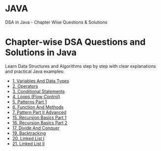 # JAVA

  <h2e>DSA in Java - Chapter Wise Questions & Solutions</h2>

<body>

  <h1>Chapter-wise DSA Questions and Solutions in Java</h1>
  <p>Learn Data Structures and Algorithms step by step with clear explanations and practical Java examples:</p>

  <ul>
    <li><a href="https://github.com/roushankumark/JAVA/tree/main/VariablesAndDataTypes" target="_blank">1. Variables And Data Types</a></li>
    <li><a href="https://github.com/roushankumark/JAVA/tree/main/Operators" target="_blank">2. Operators</a></li>
    <li><a href="https://github.com/roushankumark/JAVA/tree/main/ConditionalStatements" target="_blank">3. Conditional Statements</a></li>
    <li><a href="https://github.com/roushankumark/JAVA/tree/main/Loops" target="_blank">4. Loops (Flow Control)</a></li>
    <li><a href="https://github.com/roushankumark/JAVA/tree/main/PatternsPart1" target="_blank">5. Patterns Part 1</a></li>
    <li><a href="https://github.com/roushankumark/JAVA/tree/main/FunctionAndMethods" target="_blank">6. Function And Methods</a></li>
    <li><a href="https://github.com/roushankumark/JAVA/tree/main/PatternPartIIAdavanced" target="_blank">7. Pattern Part II Advanced</a></li>
    <li><a href="https://github.com/roushankumark/JAVA/tree/main/RecursionBasicsPart1" target="_blank">15. Recursion Basics Part 1</a></li>
    <li><a href="https://github.com/roushankumark/JAVA/tree/main/RecursionBasicsPart2" target="_blank">16. Recursion Basics Part 2</a></li>
    <li><a href="https://github.com/roushankumark/JAVA/tree/main/DivideAndConquer" target="_blank">17. Divide And Conquer</a></li>
    <li><a href="https://github.com/roushankumark/JAVA/tree/main/Backtracking" target="_blank">19. Backtracking</a></li>
    <li><a href="https://github.com/roushankumark/JAVA/tree/main/LinkedList" target="_blank">20. Linked List I</a></li>
    <li><a href="https://github.com/roushankumark/JAVA/tree/main/LinkedListII" target="_blank">21. Linked List II</a></li>
  </ul>

</body>


